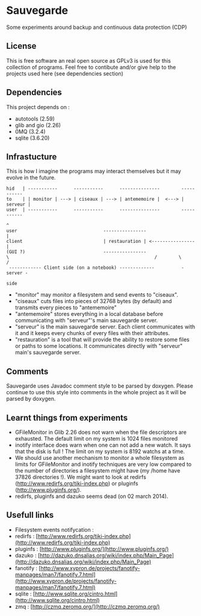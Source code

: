 Sauvegarde
==========

Some experiments around backup and continuous data protection (CDP)

License
-------

This is free software an real open source as GPLv3 is used for this
collection of programs. Feel free to contibute and/or give help to the
projects used here (see dependencies section)


Dependencies
------------

This project depends on :

* autotools     (2.59)
* glib and gio  (2.26)
* 0MQ           (3.2.4)
* sqlite        (3.6.20)


Infrastucture
-------------

This is how I imagine the programs may interact themselves but it may
evolve in the future.

    hid   | -----------      -----------      ---------------        -----------
    to    | | monitor | ---> | ciseaux | ---> | antememoire |  <---> | serveur |
    user  | -----------      -----------      ---------------        -----------
                                                                          ^
    user                                ----------------                  |
    client                              | restauration | <----------------|
    (GUI ?)                             ----------------
    \                                                      /        \          /
     ------------ Client side (on a notebook) -------------          - server -
                                                                        side


* "monitor" may monitor a filesystem and send events to "ciseaux".
* "ciseaux" cuts files into pieces of 32768 bytes (by default) and transmits
  every pieces to "antememoire"
* "antememoire" stores everything in a local database before communicating
  with "serveur"'s main sauvegarde server.
* "serveur" is the main sauvegarde server. Each client communicates with it
  and it keeps every chunks of every files with their attributes.
* "restauration" is a tool that will provide the ability to restore some
  files or paths to some locations. It communicates directly with "serveur"
  main's sauvegarde server.


Comments
--------

Sauvegarde uses Javadoc comment style to be parsed by doxygen. Please
continue to use this style into comments in the whole project as it will
be parsed by doxygen.


Learnt things from experiments
------------------------------

* GFileMonitor in Glib 2.26 does not warn when the file descriptors are
  exhausted. The default limit on my system is 1024 files monitored
* inotify interface does warn when one can not add a new watch. It says
  that the disk is full ! The limit on my system is 8192 watchs at a time.
* We should use another mechanism to monitor a whole filesystem as limits
  for GFileMonitor and inotify techniques are very low compared to the
  number of directories a filesystem might have (my /home have 37826
  directories !). We might want to look at redirfs
  (http://www.redirfs.org/tiki-index.php) or pluginfs
  (http://www.pluginfs.org/).
* redirfs, pluginfs and dazuko seems dead (on 02 march 2014).


Usefull links
-------------
* Filesystem events notifycation :
 * redirfs  : [http://www.redirfs.org/tiki-index.php](http://www.redirfs.org/tiki-index.php)
 * pluginfs : [http://www.pluginfs.org/](http://www.pluginfs.org/)
 * dazuko   : [http://dazuko.dnsalias.org/wiki/index.php/Main_Page](http://dazuko.dnsalias.org/wiki/index.php/Main_Page)
 * fanotify : [http://www.xypron.de/projects/fanotify-manpages/man7/fanotify.7.html](http://www.xypron.de/projects/fanotify-manpages/man7/fanotify.7.html)
* sqlite   : [http://www.sqlite.org/cintro.html](http://www.sqlite.org/cintro.html)
* zmq      : [http://czmq.zeromq.org/](http://czmq.zeromq.org/)



